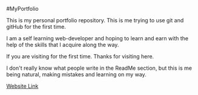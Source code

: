 #MyPortfolio

This is my personal portfolio repository.
This is me trying to use git and gitHub for the first time.

I am a self learning web-developer and hoping to learn and earn with the help of the skills that I acquire along the way.

If you are visiting for the first time.
Thanks for visiting here.

I don't really know what people write in the ReadMe section, but this is me being natural, making mistakes and learning on my way.

[Website Link](https://harshjohn.github.io/)
